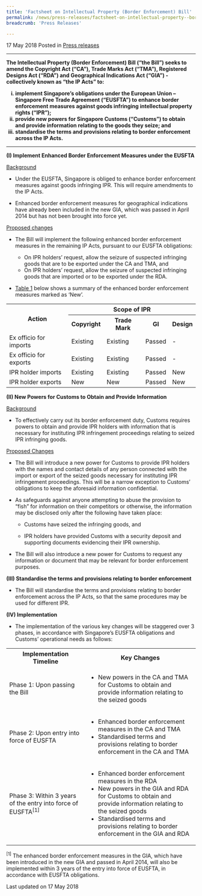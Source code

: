 ```yaml
---
title: 'Factsheet on Intellectual Property (Border Enforcement) Bill'
permalink: /news/press-releases/factsheet-on-intellectual-property--border-enforcement--bill/
breadcrumb: 'Press Releases'

---
```



17 May 2018 Posted in [Press releases](/news/press-releases)

---

**The Intellectual Property (Border Enforcement) Bill (“the Bill”) seeks to amend the Copyright Act (“CA”), Trade Marks Act (“TMA”), Registered Designs Act (“RDA”) and Geographical Indications Act (“GIA”) - collectively known as “the IP Acts” to:**

<ol style="list-style-type: lower-roman; font-weight: bold;">
  <li>implement Singapore’s obligations under the European Union – Singapore Free Trade Agreement (“EUSFTA”) to enhance border enforcement measures against goods infringing intellectual property rights (“IPR”);</li>
  
  <li>provide new powers for Singapore Customs (“Customs”) to obtain and provide information relating to the goods they seize; and</li>
  
  <li>standardise the terms and provisions relating to border enforcement across the IP Acts.</li>
  </ol>
  
---

**(I) Implement Enhanced Border Enforcement Measures under the EUSFTA**


<u>Background</u>

* Under the EUSFTA, Singapore is obliged to enhance border enforcement measures against goods infringing IPR. This will require amendments to the IP Acts.
 

* Enhanced border enforcement measures for geographical indications have already been included in the new GIA, which was passed in April 2014 but has not been brought into force yet.


<u>Proposed changes</u>

* The Bill will implement the following enhanced border enforcement measures in the remaining IP Acts, pursuant to our EUSFTA obligations:

    * On IPR holders’ request, allow the seizure of suspected infringing goods that are to be exported under the CA and TMA, and
    * On IPR holders’ request, allow the seizure of suspected infringing goods that are imported or to be exported under the RDA.
    
* <u>Table 1</u> below shows a summary of the enhanced border enforcement measures marked as ‘New’.  


<table class="table-h">
<tr>
    <th rowspan="2" scope="col">Action</th>
    <th colspan="4" scope="col">Scope of IPR</th>
  </tr>
  <tr>
  <th scope="col">Copyright</th>
  <th scope="col">Trade Mark</th>
  <th scope="col">GI</th>
  <th scope="col">Design</th>
  </tr>
  <tr>
    <td>Ex officio for imports</td>
    <td>Existing</td>
    <td>Existing</td>
    <td>Passed</td>
    <td>-</td>  
  </tr>
  <tr>
    <td>Ex officio for exports</td>
    <td>Existing</td>
    <td>Existing</td>
    <td>Passed</td>
    <td>-</td>
  </tr>
  <tr>
    <td>IPR holder imports</td>
    <td>Existing</td>
    <td>Existing</td>
    <td>Passed</td>
    <td>New</td>
  </tr>
  <tr>
    <td>IPR holder exports</td>
    <td>New</td>
    <td>New</td>
    <td>Passed</td>
    <td>New</td>
  </tr>
</table>
  
  


**(II) New Powers for Customs to Obtain and Provide Information**

<u>Background</u>

* To effectively carry out its border enforcement duty, Customs requires powers to obtain and provide IPR holders with information that is necessary for instituting IPR infringement proceedings relating to seized IPR infringing goods.

<u>Proposed Changes</u>

* The Bill will introduce a new power for Customs to provide IPR holders with the names and contact details of any person connected with the import or export of the seized goods necessary for instituting IPR infringement proceedings. This will be a narrow exception to Customs’ obligations to keep the aforesaid information confidential.

* As safeguards against anyone attempting to abuse the provision to “fish” for information on their competitors or otherwise, the information may be disclosed only after the following have taken place:

    * Customs have seized the infringing goods, and
    
    * IPR holders have provided Customs with a security deposit and supporting documents evidencing their IPR ownership.
    
    
* The Bill will also introduce a new power for Customs to request any information or document that may be relevant for border enforcement purposes.

**(III) Standardise the terms and provisions relating to border enforcement**

* The Bill will standardise the terms and provisions relating to border enforcement across the IP Acts, so that the same procedures may be used for different IPR.

**(IV) Implementation**

* The implementation of the various key changes will be staggered over 3 phases, in accordance with Singapore’s EUSFTA obligations and Customs’ operational needs as follows:


<table class="table-h">
<tr>
<th scope="col">Implementation Timeline</th>
<th scope="col">Key Changes</th>
</tr>

<tr>
<td>Phase 1: Upon passing the Bill</td>
<td>
  <ul>
    <li>
  New powers in the CA and TMA for Customs to obtain and provide information relating to the seized goods
  </li>
  </ul>
  
  </td>
</tr>

<tr>
  <td>Phase 2: Upon entry into force of EUSFTA</td>
  <td>
  <ul>
    <li>Enhanced border enforcement measures in the CA and TMA</li>
    <li>Standardised terms and provisions relating to border enforcement in the CA and TMA</li>
    </ul>
  </td>
  </tr>
  
  <tr>
  <td>Phase 3: Within 3 years of the entry into force of EUSFTA<sup>[1]</sup></td>
  <td>
  <ul>
    <li>Enhanced border enforcement measures in the RDA</li>
    <li>New powers in the GIA and RDA for Customs to obtain and provide information relating to the seized goods</li>
    <li>Standardised terms and provisions relating to border enforcement in the GIA and RDA</li>
    </ul>
  </td>
  </tr>




</table>


<sup>[1]</sup> The enhanced border enforcement measures in the GIA, which have been introduced in the new GIA and passed in April 2014, will also be implemented within 3 years of the entry into force of EUSFTA, in accordance with EUSFTA obligations.

<p class="right-side-updated">Last updated on 17 May 2018
</p>

